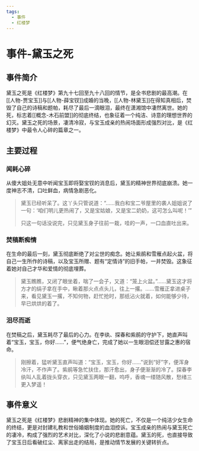 ```yaml
---
tags:
  - 事件
  - 红楼梦
---
```


# 事件-黛玉之死

## 事件简介

黛玉之死是《红楼梦》第九十七回至九十八回的情节，是全书悲剧的最高潮。在[[人物-贾宝玉]]与[[人物-薛宝钗]]成婚的当晚，[[人物-林黛玉]]在得知真相后，焚毁了自己的诗稿和题帕，耗尽了最后一滴眼泪，最终在潇湘馆中凄然离世。她的死，标志着[[概念-木石前盟]]的彻底终结，也象征着一个纯洁、诗意的理想世界的幻灭。黛玉之死的场景，凄清冷寂，与宝玉成亲的热闹场面形成强烈对比，是《红楼梦》中最令人心碎的篇章之一。

## 主要过程

### 闻耗心碎
从傻大姐处无意中听闻宝玉即将娶宝钗的消息后，黛玉的精神世界彻底崩溃。她一度神志不清，口吐鲜血，病情急剧恶化。
> 黛玉已经听呆了。这丫头只管说道：“……我白和宝二爷屋里的袭人姐姐说了一句：‘咱们明儿更热闹了，又是宝姑娘，又是宝二奶奶，这可怎么叫呢！’”
> 
> 只这一句话没说完，只见黛玉身子往前一栽，哇的一声，一口血直吐出来。

### 焚稿断痴情
在生命的最后一刻，黛玉彻底断绝了对尘世的痴念。她让紫鹃和雪雁点起火盆，将自己一生所作的诗稿，以及宝玉所赠、题有“定情诗”的旧手帕，一并焚毁。这象征着她对自己才华和爱情的彻底埋葬。
> 黛玉瞧瞧，又闭了眼坐着，喘了一会子，又道：“笼上火盆。”……黛玉这才将方才的绢子拿在手中，瞅着那火点点头儿，往上一撂。……雪雁正拿进桌子来，看见黛玉一撂，不知何物，赶忙抢时，那纸沾火就着，如何能够少待，早已烘烘的着了。

### 泪尽而逝
在焚稿之后，黛玉耗尽了最后的心力。在李纨、探春和紫鹃的守护下，她直声叫着“宝玉，宝玉，你好……”，便气绝身亡，完成了她以一生眼泪偿还甘露之惠的宿命。
> 刚擦着，猛听黛玉直声叫道：“宝玉，宝玉，你好……”说到“好”字，便浑身冷汗，不作声了。紫鹃等急忙扶住，那汗愈出，身子便渐渐的冷了。探春李纨叫人乱着拢头穿衣，只见黛玉两眼一翻，呜呼，香魂一缕随风散，愁绪三更入梦遥！

## 事件意义

黛玉之死是《红楼梦》悲剧精神的集中体现。她的死亡，不仅是一个纯洁少女生命的终结，更是对封建礼教和世俗婚姻制度的血泪控诉。宝玉成亲的热闹与黛玉死亡的凄冷，构成了强烈的艺术对比，深化了小说的悲剧意蕴。黛玉的死，也直接导致了宝玉日后看破红尘、离家出走的结局，是推动情节发展的关键转折点。
